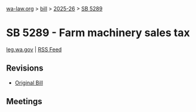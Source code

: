 [wa-law.org](/) > [bill](/bill/) > [2025-26](/bill/2025-26/) > [SB 5289](/bill/2025-26/sb/5289/)

# SB 5289 - Farm machinery sales tax
[leg.wa.gov](https://app.leg.wa.gov/billsummary?BillNumber=5289&Year=2025&Initiative=false) | [RSS Feed](./rss.xml)

## Revisions
* [Original Bill](1/)

## Meetings